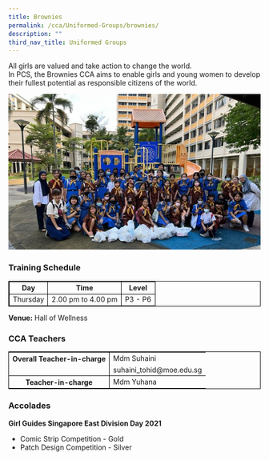 ```yaml
---
title: Brownies
permalink: /cca/Uniformed-Groups/brownies/
description: ""
third_nav_title: Uniformed Groups
---
```

All girls are valued and take action to change the world. <br>
In PCS, the Brownies CCA aims to enable girls and young women to develop their fullest potential as responsible citizens of the world.

![](/images/brownies%207.jpg)

### Training Schedule

<table style="border-collapse: collapse; border: 1px solid black;">
  <thead>
    <tr>
      <th style="border: 1px solid black;">Day</th>
      <th style="border: 1px solid black;">Time</th>
      <th style="border: 1px solid black;">Level</th>
    </tr>
  </thead>
  <tbody>
    <tr>
        <td style="border: 1px solid black;">Thursday</td>
      <td style="border: 1px solid black;">2.00 pm to 4.00 pm</td>
      <td style="border: 1px solid black;">P3 - P6</td>
    </tr>
  </tbody>
</table>

**Venue:**
Hall of Wellness

### CCA Teachers

<table style="border-collapse: collapse; border: 1px solid black;">
  <tbody>
    <tr>
      <th style="border: none; border-right: 1px solid black">Overall Teacher-in-charge
      </th><td style="border: none;">Mdm Suhaini</td>
		 </tr>
    <tr>
      <td style="border-bottom: 1px solid black; border-right: 1px solid black"></td>
      <td style="border-bottom: 1px solid black;">suhaini_tohid@moe.edu.sg </td>
    </tr>
    <tr>
      <th style="border: none; border-right: 1px solid black">Teacher-in-charge
      </th><td style="border: none;">Mdm Yuhana</td>
    </tr>
    </tbody>
</table>

### Accolades

**Girl Guides Singapore East Division Day 2021** <br>

* Comic Strip Competition - Gold
* Patch Design Competition - Silver